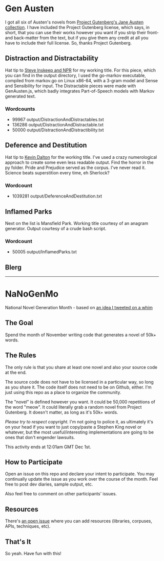 # Gen Austen

I got all six of Austen's novels from [Project Gutenberg's Jane Austen collection](http://www.gutenberg.org/ebooks/author/68). I have included the Project Gutenberg license, which says, in short, that you can use their works however you want if you strip their front- and back-matter from the text, but if you give them any credit at all you have to include their full license. So, thanks Project Gutenberg.

## Distraction and Distractability

Hat tip to [Steve Inskeep and NPR](http://www.npr.org/blogs/health/2012/10/09/162401053/a-lively-mind-your-brain-on-jane-austen) for my working title. For this piece, which you can find in the output directory, I used the go-markov executable, compiled from markov.go on Linux x86-64, with a 3-gram model and Sense and Sensibility for input. The Distractable pieces were made with GenAusten.js, which badly integrates Part-of-Speech models with Markov generated text. 

### Wordcounts
- 99967 output/DistractionAndDistractables.txt
- 136286 output/DistractionAndDistractable.txt
- 50000 output/DistractionAndDistractibility.txt

## Deference and Destitution

Hat tip to [Kevin Dalton](https://github.com/kmdalton) for the working title. I've used a crazy numerological approach to create some even less readable output. Find the horror in the py folder. Pride and Prejudice served as the corpus. I've never read it. Science beats superstition every time, eh Sherlock?

### Wordcount
- 1039281 output/DeferenceAndDestitution.txt

## Inflamed Parks

Next on the list is Mansfield Park. Working title courtesy of an anagram generator. Output courtesy of a crude bash script.

### Wordcount
- 50005 output/InflamedParks.txt

## Blerg

---

# NaNoGenMo
National Novel Generation Month - based on [an idea I tweeted on a whim](https://twitter.com/tinysubversions/status/396305662000775168)

## The Goal

Spend the month of November writing code that generates a novel of 50k+ words.

## The Rules

The only rule is that you share at least one novel and also your source code at the end.

The source code does not have to be licensed in a particular way, so long as you share it. The code itself does not need to be on Github, either. I'm just using this repo as a place to organize the community.

The "novel" is defined however you want. It could be 50,000 repetitions of the word "meow". It could literally grab a random novel from Project Gutenberg. It doesn't matter, as long as it's 50k+ words.

_Please try to respect copyright._ I'm not going to police it, as ultimately it's on your head if you want to just copy/paste a Stephen King novel or whatever, but the most useful/interesting implementations are going to be ones that don't engender lawsuits.

This activity ends at 12:01am GMT Dec 1st.

## How to Participate

Open an issue on this repo and declare your intent to participate. You may continually update the issue as you work over the course of the month. Feel free to post dev diaries, sample output, etc.

Also feel free to comment on other participants' issues.

## Resources

There's [an open issue](https://github.com/dariusk/NaNoGenMo/issues/11) where you can add resources (libraries, corpuses, APIs, techniques, etc).

## That's It

So yeah. Have fun with this!
